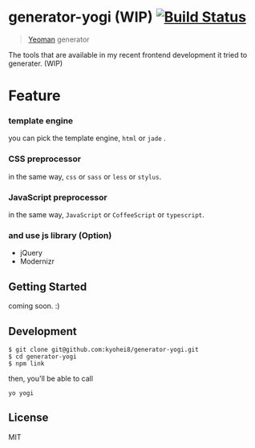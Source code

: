 # generator-yogi (WIP) [![Build Status](https://secure.travis-ci.org/kyohei8/generator-yogi.png?branch=master)](https://travis-ci.org/kyohei8/generator-yogi)

> [Yeoman](http://yeoman.io) generator

The tools that are available in my recent frontend development it tried to generater. (WIP)

# Feature

### template engine
you can pick the template engine, `html` or `jade` .
### CSS preprocessor
in the same way, `css` or `sass` or `less` or `stylus`.
### JavaScript preprocessor
in the same way, `JavaScript` or `CoffeeScript` or `typescript`.

### and use js library (Option)
* jQuery
* Modernizr



## Getting Started

coming soon. :)

<!--
```bash
npm install -g yo
```

```bash
npm install -g generator-yogi
```

Finally, initiate the generator:

```bash
yo yogi
```
-->

## Development

```
$ git clone git@github.com:kyohei8/generator-yogi.git
$ cd generator-yogi
$ npm link
```

then, you'll be able to call

```
yo yogi
```

## License

MIT
